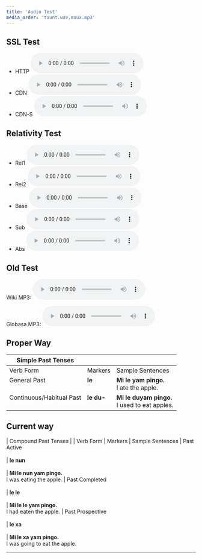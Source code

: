 ```yaml
---
title: 'Audio Test'
media_order: 'taunt.wav,maux.mp3'
---
```


## SSL Test

* HTTP <audio preload="auto" controls><source src="http://xwexi.globasa.net/test/maux.mp3" type="audio/mpeg" /></audio>
* CDN <audio preload="auto" controls><source src="http://cdn.globasa.net/words/maux.mp3" type="audio/mpeg" /></audio>
* CDN-S <audio preload="auto" controls><source src="https://cdn.globasa.net/words/maux.mp3" type="audio/mpeg" /></audio>


## Relativity Test

* Rel1 <audio preload="auto" controls><source src="maux.mp3" type="audio/mpeg" /></audio>
* Rel2 <audio preload="auto" controls><source src="test/maux.mp3" type="audio/mpeg" /></audio>
* Base <audio preload="auto" controls><source src="/test/maux.mp3" type="audio/mpeg" /></audio>
* Sub <audio preload="auto" controls><source src="//xwexi.globasa.net/test/maux.mp3" type="audio/mpeg" /></audio>
* Abs <audio preload="auto" controls><source src="https://xwexi.globasa.net/test/maux.mp3" type="audio/mpeg" /></audio>



## Old Test

Wiki MP3:
<audio preload="auto" controls>
  <source src="https://upload.wikimedia.org/wikipedia/commons/9/99/Bird_Call_-_Oslo%2C_Norway_2021-01-03.mp3" type="audio/mpeg" />
  </audio>

Globasa MP3:
<audio preload="auto" controls><source src="/gramati/abece-ji-lafuzu/maux.mp3" type="audio/mpeg" /></audio>

## Proper Way

| Simple Past Tenses |||
| --- | --- | --- |
| Verb Form | Markers | Sample Sentences
| General Past<br /><br /> | **le**<br /><br /> | **Mi le yam pingo.**<br />I ate the apple.
| Continuous/Habitual Past<br /><br /> | **le du-**<br /><br /> | **Mi le duyam pingo.**<br />I used to eat apples.


## Current way

| Compound Past Tenses
|
| Verb Form | Markers | Sample Sentences
| Past Active<br /><br /> | **le nun**<br /><br /> | **Mi le nun yam pingo.**<br />I was eating the apple.
| Past Completed<br /><br /> | **le le**<br /><br /> | **Mi le le yam pingo.**<br />I had eaten the apple.
| Past Prospective<br /><br /> | **le xa**<br /><br /> | **Mi le xa yam pingo.**<br />I was going to eat the apple.

---